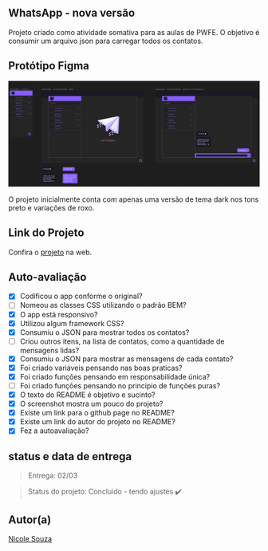 ## WhatsApp - nova versão

Projeto criado como atividade somativa para as aulas de PWFE. O objetivo é consumir um arquivo json para carregar todos os contatos.

## Protótipo Figma

![](./img-pessoal/WhatsApp-Figma.PNG)

O projeto inicialmente conta com apenas uma versão de tema dark nos tons preto e variações de roxo.

## Link do Projeto

Confira o [projeto](https://nicanico.github.io/whatsApp-senai-1-2023/ds2t/nicole_souza_santos/#chatMensagens) na web.

## Auto-avaliação

- [X] Codificou o app conforme o original?
- [ ] Nomeou as classes CSS utilizando o padrão BEM?
- [X] O app está responsivo?
- [X] Utilizou algum framework CSS?
- [X] Consumiu o JSON para mostrar todos os contatos?
- [ ] Criou outros itens, na lista de contatos, como a quantidade de mensagens lidas?
- [X] Consumiu o JSON para mostrar as mensagens de cada contato?
- [X] Foi criado variáveis pensando nas boas praticas?
- [X] Foi criado funções pensando em responsabilidade única?
- [ ] Foi criado funções pensando no principio de funções puras?
- [X] O texto do README é objetivo e sucinto?
- [X] O screenshot mostra um pouco do projeto?
- [X] Existe um link para o github page no README?
- [X] Existe um link do autor do projeto no README?
- [X] Fez a autoavaliação?

## status e data de entrega

> Entrega: 02/03

> Status do projeto: Concluido - tendo ajustes ✔️

## Autor(a)

[Nicole Souza](https://github.com/nicanico)
